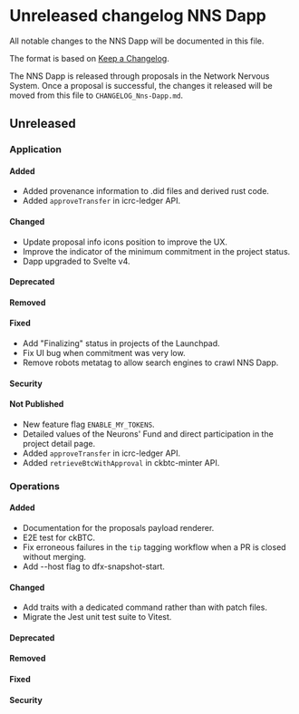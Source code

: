 # Unreleased changelog NNS Dapp

All notable changes to the NNS Dapp will be documented in this file.

The format is based on [Keep a Changelog](https://keepachangelog.com/en/1.0.0/).

The NNS Dapp is released through proposals in the Network Nervous System. Once a
proposal is successful, the changes it released will be moved from this file to
`CHANGELOG_Nns-Dapp.md`.

## Unreleased

### Application

#### Added

* Added provenance information to .did files and derived rust code.
* Added `approveTransfer` in icrc-ledger API.

#### Changed

* Update proposal info icons position to improve the UX.
* Improve the indicator of the minimum commitment in the project status.
* Dapp upgraded to Svelte v4.

#### Deprecated
#### Removed

#### Fixed

* Add "Finalizing" status in projects of the Launchpad.
* Fix UI bug when commitment was very low.
* Remove robots metatag to allow search engines to crawl NNS Dapp.

#### Security

#### Not Published

* New feature flag `ENABLE_MY_TOKENS`.
* Detailed values of the Neurons' Fund and direct participation in the project detail page.
* Added `approveTransfer` in icrc-ledger API.
* Added `retrieveBtcWithApproval` in ckbtc-minter API.

### Operations

#### Added

* Documentation for the proposals payload renderer.
* E2E test for ckBTC.
* Fix erroneous failures in the `tip` tagging workflow when a PR is closed without merging.
* Add --host flag to dfx-snapshot-start.

#### Changed

* Add traits with a dedicated command rather than with patch files.
* Migrate the Jest unit test suite to Vitest.

#### Deprecated
#### Removed

#### Fixed

#### Security
